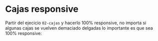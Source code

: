 # Cajas responsive

Partir del ejecicio `02-cajas` y hacerlo 100% responsive, no importa si algunas cajas se vuelven demaciado delgadas lo importante es que sea 100% responsive:

